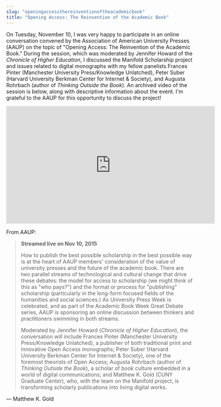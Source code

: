 ```yaml
---
slug: "openingaccessthereinventionoftheacademicbook"
title: "Opening Access: The Reinvention of the Academic Book"
---
```


On Tuesday, November 10, I was very happy to participate in an online conversation convened by the Association of American University Presses (AAUP) on the topic of "Opening Access: The Reinvention of the Academic Book." During the session, which was moderated by Jennifer Howard of the _Chronicle of Higher Education_, I discussed the Manifold Scholarship project and issues related to digital monographs with my fellow panelists Frances Pinter (Manchester University Press/Knowledge Unlatched), Peter Suber (Harvard University Berkman Center for Internet & Society), and Augusta Rohrbach (author of _Thinking Outside the Book_). An archived video of the session is below, along with descriptive information about the event. I'm grateful to the AAUP for this opportunity to discuss the project!

<!--truncate-->

<iframe width="560" height="315" src="https://www.youtube.com/embed/SMXc-xwbRy0" title="YouTube video player" frameborder="0" allow="accelerometer; autoplay; clipboard-write; encrypted-media; gyroscope; picture-in-picture" allowfullscreen></iframe>

From AAUP:

>**Streamed live on Nov 10, 2015**
>
>How to publish the best possible scholarship in the best possible way is at the heart of AAUP members' consideration of the value of university presses and the future of the academic book. There are two parallel streams of technological and cultural change that drive these debates: the model for access to scholarship (we might think of this as "who pays?") and the format or process for "publishing" scholarship (particularly in the long-form focused fields of the humanities and social sciences.) As University Press Week is celebrated, and as part of the Academic Book Week Great Debate series, AAUP is sponsoring an online discussion between thinkers and practitioners swimming in both streams.
>
>Moderated by Jennifer Howard (_Chronicle of Higher Education_), the conversation will include Frances Pinter (Manchester University Press/Knowledge Unlatched), a publisher of both traditional print and innovative Open Access monographs; Peter Suber (Harvard University Berkman Center for Internet & Society), one of the foremost theorists of Open Access; Augusta Rohrbach (author of _Thinking Outside the Book_), a scholar of book culture embedded in a world of digital communications; and Matthew K. Gold (CUNY Graduate Center), who, with the team on the Manifold project, is transforming scholarly publications into living digital works.

— Matthew K. Gold
